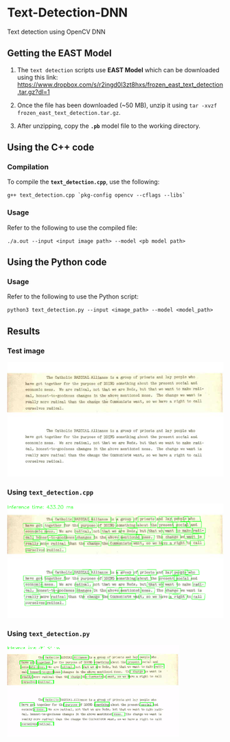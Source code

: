 # Text-Detection-DNN
Text detection using OpenCV DNN

## Getting the EAST Model

1. The `text detection` scripts use **EAST Model** which can be downloaded using this link: https://www.dropbox.com/s/r2ingd0l3zt8hxs/frozen_east_text_detection.tar.gz?dl=1

2. Once the file has been downloaded (~50 MB), unzip it using `tar -xvzf frozen_east_text_detection.tar.gz`.

3. After unzipping, copy the **`.pb`** model file to the working directory.

## Using the C++ code

### Compilation

To compile the **`text_detection.cpp`**, use the following:

```
g++ text_detection.cpp `pkg-config opencv --cflags --libs`
```

### Usage

Refer to the following to use the compiled file:

```
./a.out --input <input image path> --model <pb model path>
```

## Using the Python code

### Usage

Refer to the following to use the Python script:

```
python3 text_detection.py --input <image_path> --model <model_path>
```

## Results

### Test image

![Test image](https://github.com/vishwesh5/Text-Detection-DNN/raw/master/frame-text.jpg)

### Using **`text_detection.cpp`**

![Result using text_detection.cpp](https://github.com/vishwesh5/Text-Detection-DNN/raw/master/Frame-txt-cpp.png)

### Using **`text_detection.py`**

![Result using text_detection.py](https://github.com/vishwesh5/Text-Detection-DNN/raw/master/frame-text-python.png)

